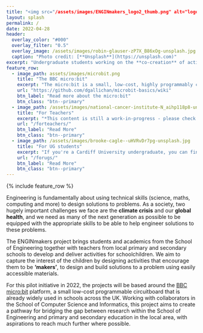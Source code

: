 ```yaml
---
title: "<img src="/assets/images/ENGINmakers_logo2_thumb.png" alt="logo" width="200"/>"
layout: splash
permalink: /
date: 2022-04-28
header:
  overlay_color: "#000"
  overlay_filter: "0.5"
  overlay_image: /assets/images/robin-glauser-zP7X_B86xOg-unsplash.jpg  
  caption: "Photo credit: [**Unsplash**](https://unsplash.com)"
excerpt: "Undergraduate students working on the **co-creation** of activities **to inspire** primary and secondary age pupils to **develop coding skills** to solve problems using **Engineering principles**"
feature_row:
  - image_path: assets/images/microbit.png
    title: "The BBC micro:bit"
    excerpt: "The micro:bit is a small, low-cost, highly programmably circuitboard."
    url: "https://github.com/dgallichan/microbit-basics/wiki"
    btn_label: "Read more about the micro:bit"
    btn_class: "btn--primary"
  - image_path: /assets/images/national-cancer-institute-N_aihp118p8-unsplash.jpg
    title: "For Teachers"
    excerpt: "*This content is still a work-in-progress - please check back soon!*."
    url: "/forteachers/"
    btn_label: "Read More"
    btn_class: "btn--primary"
  - image_path: /assets/images/brooke-cagle--uHVRvDr7pg-unsplash.jpg
    title: "For UG students"
    excerpt: "If you're a Cardiff University undergraduate, you can find more information about how to get involved as an ENGINmaker here."
    url: "/forugs/"
    btn_label: "Read More"
    btn_class: "btn--primary"
---
```


{% include feature_row %}

Engineering is fundamentally about using technical skills (science, maths, computing and more) to design solutions to problems. As a society, two hugely important challenges we face are the **climate crisis** and our **global health**, and we need as many of the next generation as possible to be equipped with the appropriate skills to be able to help engineer solutions to these problems. 

The ENGINmakers project brings students and academics from the School of Engineering together with teachers from local primary and secondary schools to develop and deliver activities for schoolchildren. We aim to capture the interest of the children by designing activities that encourage them to be **‘makers’**, to design and build solutions to a problem using easily accessible materials. 

For this pilot initiative in 2022, the projects will be based around the [BBC micro:bit](https://github.com/dgallichan/microbit-basics/wiki) platform, a small low-cost programmable circuitboard that is already widely used in schools across the UK. Working with collaborators in the School of Computer Science and Informatics, this project aims to create a pathway for bridging the gap between research within the School of Engineering and primary and secondary education in the local area, with aspirations to reach much further where possible.




